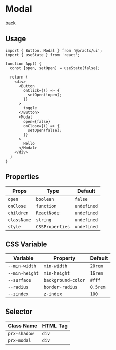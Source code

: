 # Modal
[back](./index.md)

## Usage
```tsx
import { Button, Modal } from '@practx/ui';
import { useState } from 'react';

function App() {
  const [open, setOpen] = useState(false);
  
  return (
    <div>
      <Button
        onClick={() => {
          setOpen(!open);
        }}
      >
        toggle
      </Button>
      <Modal
        open={false}
        onClose={() => {
          setOpen(false);
        }}
      >
        Hello
      </Modal>
    </div>
  )
}
```

## Properties
| Props       | Type            | Default     |
|-------------|-----------------|-------------|
| `open`      | `boolean`       | `false`     |
| `onClose`   | `function`      | `undefined` |
| `children`  | `ReactNode`     | `undefined` |
| `className` | `string`        | `undefined` |
| `style`     | `CSSProperties` | `undefined` |

## CSS Variable
| Variable       | Property           | Default  |
|----------------|--------------------|----------|
| `--min-width`  | `min-width`        | `20rem`  |
| `--min-height` | `min-height`       | `16rem`  |
| `--surface`    | `background-color` | `#fff`   |
| `--radius`     | `border-radius`    | `0.5rem` |
| `--zindex`     | `z-index`          | `100`    |

## Selector
| Class Name   | HTML Tag |
|--------------|----------|
| `prx-shadow` | `div`    |
| `prx-modal`  | `div`    |
